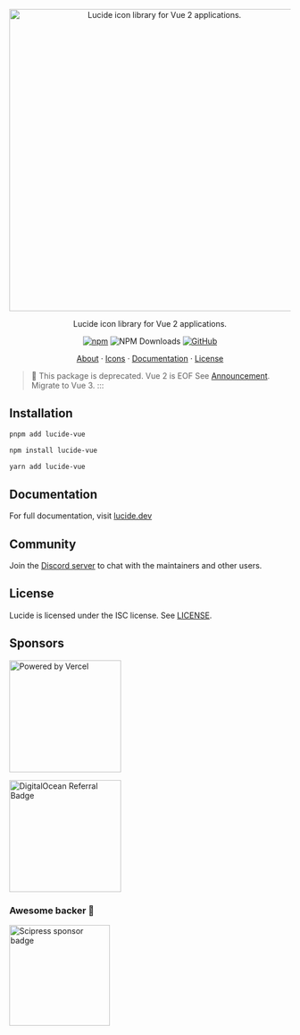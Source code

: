 <p align="center">
  <a href="https://github.com/lucide-icons/lucide">
    <img src="https://lucide.dev/package-logos/lucide-vue.svg" alt="Lucide icon library for Vue 2 applications." width="540">
  </a>
</p>

<p align="center">
Lucide icon library for Vue 2 applications.
</p>

<div align="center">

  [![npm](https://img.shields.io/npm/v/lucide-vue?color=blue)](https://www.npmjs.com/package/lucide-vue)
  ![NPM Downloads](https://img.shields.io/npm/dw/lucide-vue)
  [![GitHub](https://img.shields.io/github/license/lucide-icons/lucide)](https://lucide.dev/license)
</div>

<p align="center">
  <a href="https://lucide.dev/guide/">About</a>
  ·
  <a href="https://lucide.dev/icons/">Icons</a>
  ·
  <a href="https://lucide.dev/guide/packages/lucide-vue">Documentation</a>
  ·
  <a href="https://lucide.dev/license">License</a>
</p>

> :rotating_light:
This package is deprecated. Vue 2 is EOF  See [Announcement](https://v2.vuejs.org/eol/). Migrate to Vue 3.
:::

## Installation

```sh
pnpm add lucide-vue
```

```sh
npm install lucide-vue
```

```sh
yarn add lucide-vue
```

## Documentation

For full documentation, visit [lucide.dev](https://lucide.dev/guide/packages/lucide-vue)

## Community

Join the [Discord server](https://discord.gg/EH6nSts) to chat with the maintainers and other users.

## License

Lucide is licensed under the ISC license. See [LICENSE](https://lucide.dev/license).

## Sponsors

<a href="https://vercel.com?utm_source=lucide&utm_campaign=oss">
  <img src="https://lucide.dev/vercel.svg" alt="Powered by Vercel" width="200" />
</a>

<a href="https://www.digitalocean.com/?refcode=b0877a2caebd&utm_campaign=Referral_Invite&utm_medium=Referral_Program&utm_source=badge"><img src="https://lucide.dev/digitalocean.svg" width="200" alt="DigitalOcean Referral Badge" /></a>

### Awesome backer 🍺

<a href="https://www.scipress.io?utm_source=lucide"><img src="https://lucide.dev/sponsors/scipress.svg" width="180" alt="Scipress sponsor badge" /></a>

